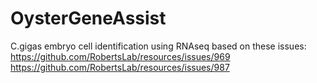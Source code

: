 # OysterGeneAssist

C.gigas embryo cell identification using RNAseq based on these issues: 
https://github.com/RobertsLab/resources/issues/969
https://github.com/RobertsLab/resources/issues/987
